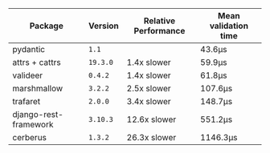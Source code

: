 [//]: <> (Generated with benchmarks/run.py, DO NOT EDIT THIS FILE DIRECTLY, instead run `SAVE=1 python ./run.py`.)

Package | Version | Relative Performance | Mean validation time
--- | --- | --- | ---
pydantic | `1.1` |  | 43.6μs
attrs + cattrs | `19.3.0` | 1.4x slower | 59.9μs
valideer | `0.4.2` | 1.4x slower | 61.8μs
marshmallow | `3.2.2` | 2.5x slower | 107.6μs
trafaret | `2.0.0` | 3.4x slower | 148.7μs
django-rest-framework | `3.10.3` | 12.6x slower | 551.2μs
cerberus | `1.3.2` | 26.3x slower | 1146.3μs
